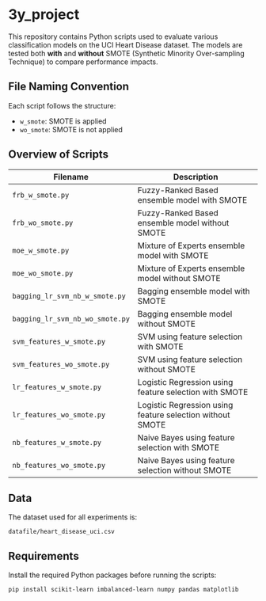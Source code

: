 # 3y_project
This repository contains Python scripts used to evaluate various classification models on the UCI Heart Disease dataset. The models are tested both **with** and **without** SMOTE (Synthetic Minority Over-sampling Technique) to compare performance impacts.

## File Naming Convention

Each script follows the structure:

- `w_smote`: SMOTE is applied
- `wo_smote`: SMOTE is not applied

## Overview of Scripts

| Filename                          | Description |
|----------------------------------|-------------|
| `frb_w_smote.py`                 | Fuzzy-Ranked Based ensemble model with SMOTE |
| `frb_wo_smote.py`                | Fuzzy-Ranked Based ensemble model without SMOTE |
| `moe_w_smote.py`                 | Mixture of Experts ensemble model with SMOTE |
| `moe_wo_smote.py`                | Mixture of Experts ensemble model without SMOTE |
| `bagging_lr_svm_nb_w_smote.py`  | Bagging ensemble model with SMOTE |
| `bagging_lr_svm_nb_wo_smote.py` | Bagging ensemble model without SMOTE |
| `svm_features_w_smote.py`       | SVM using feature selection with SMOTE |
| `svm_features_wo_smote.py`      | SVM using feature selection without SMOTE |
| `lr_features_w_smote.py`        | Logistic Regression using feature selection with SMOTE |
| `lr_features_wo_smote.py`       | Logistic Regression using feature selection without SMOTE |
| `nb_features_w_smote.py`        | Naive Bayes using feature selection with SMOTE |
| `nb_features_wo_smote.py`       | Naive Bayes using feature selection without SMOTE |

## Data

The dataset used for all experiments is:

```
datafile/heart_disease_uci.csv
```

## Requirements

Install the required Python packages before running the scripts:

```bash
pip install scikit-learn imbalanced-learn numpy pandas matplotlib